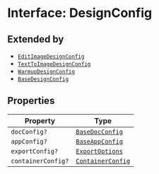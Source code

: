 # Interface: DesignConfig

## Extended by

- [`EditImageDesignConfig`](../../module/DesignConfig.types/interfaces/edit-image-design-config/index.md)
- [`TextToImageDesignConfig`](../../module/DesignConfig.types/interfaces/test-to-image-design-config/index.md)
- [`WarmupDesignConfig`](../../module/DesignConfig.types/interfaces/warmup-design-config/index.md)
- [`BaseDesignConfig`](../../quick-action/DesignConfig.types/interfaces/base-design-config/index.md)

## Properties

| Property | Type |
| ------ | ------ |
| `docConfig?` | [`BaseDocConfig`](base-doc-config/index.md) |
| `appConfig?` | [`BaseAppConfig`](base-app-config/index.md) |
| `exportConfig?` | [`ExportOptions`](../../ExportConfig.types/type-aliases/export-options/index.md) |
| `containerConfig?` | [`ContainerConfig`](../../ContainerConfig.types/type-aliases/container-config/index.md) |
